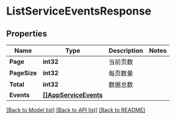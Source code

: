 # ListServiceEventsResponse

## Properties

Name | Type | Description | Notes
------------ | ------------- | ------------- | -------------
**Page** | **int32** | 当前页数 | 
**PageSize** | **int32** | 每页数量 | 
**Total** | **int32** | 数据总数 | 
**Events** | [**[]AppServiceEvents**](AppServiceEvents.md) |  | 

[[Back to Model list]](../README.md#documentation-for-models) [[Back to API list]](../README.md#documentation-for-api-endpoints) [[Back to README]](../README.md)


